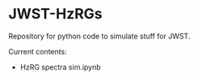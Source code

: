 # JWST-HzRGs
Repository for python code to simulate stuff for JWST.

Current contents:
- HzRG spectra sim.ipynb

